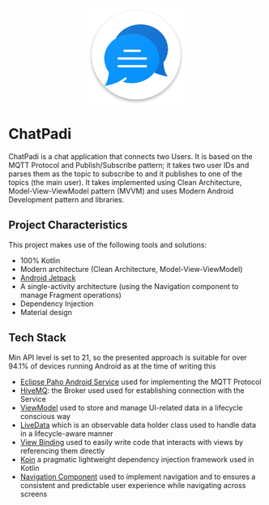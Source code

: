 <p align="center">
  <img src="app_icon.png" title="App Logo">
</p>

# ChatPadi

ChatPadi is a chat application that connects two Users. It is based on the MQTT Protocol and Publish/Subscribe pattern; it takes two user IDs and parses them as the 
topic to subscribe to and it publishes to one of the topics (the main user). It takes implemented using Clean Architecture, Model-View-ViewModel pattern (MVVM) and 
uses Modern Android Development pattern and libraries.

## Project Characteristics

This project makes use of the following tools and solutions:

* 100% Kotlin
* Modern architecture (Clean Architecture, Model-View-ViewModel)
* [Android Jetpack](https://developer.android.com/jetpack)
* A single-activity architecture (using the Navigation component to manage Fragment operations)
* Dependency Injection
* Material design

## Tech Stack

Min API level is set to 21, so the presented approach is suitable for over 94.1% of devices running Android as at the time of writing this

* [Eclipse Paho Android Service](https://www.eclipse.org/paho/clients/android/) used for implementing the MQTT Protocol
* [HiveMQ](https://www.hivemq.com/): the Broker used used for establishing connection with the Service
* [ViewModel](https://developer.android.com/topic/libraries/architecture/viewmodel) used to store and manage UI-related data in a lifecycle conscious way
* [LiveData](https://developer.android.com/topic/libraries/architecture/livedata) which is an observable data holder class used to handle data in a lifecycle-aware manner
* [View Binding](https://developer.android.com/topic/libraries/view-binding) used to easily write code that interacts with views by referencing them directly
* [Koin](https://doc.insert-koin.io/#/) a pragmatic lightweight dependency injection framework used in Kotlin
* [Navigation Component](https://developer.android.com/guide/navigation) used to implement navigation and to ensures a consistent and predictable user experience 
while navigating across screens
